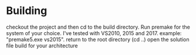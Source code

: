 # Building 
checkout the project and then cd to the build directory.
Run premake for the system of your choice.  I've tested with VS2010, 2015 and 2017.  example: "premake5.exe vs2015".
return to the root directory (cd ..)
open the solution file
build for your architecture